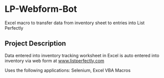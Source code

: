 # LP-Webform-Bot
Excel macro to transfer data from inventory sheet to entries into List Perfectly

## Project Description
Data entered into inventory tracking worksheet in Excel is auto entered into inventory via web form at www.listperfectly.com

Uses the following applications:
Selenium, Excel VBA Macros

